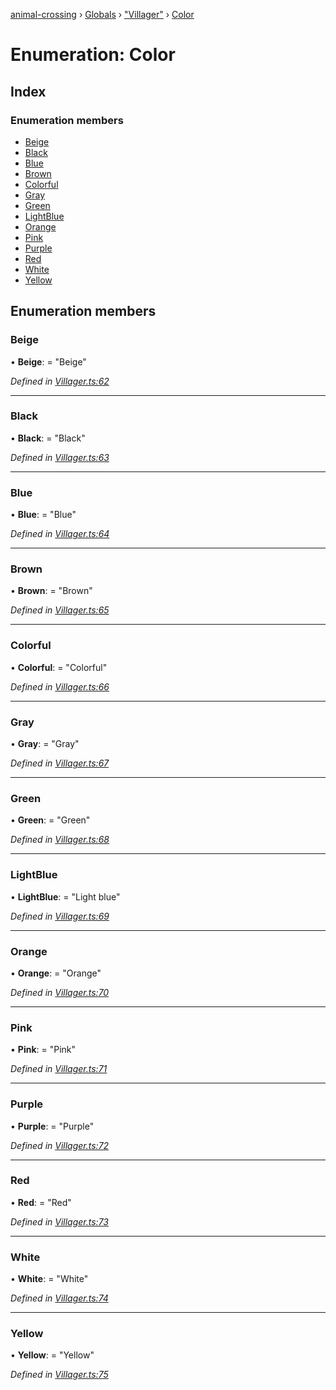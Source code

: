 [animal-crossing](../README.md) › [Globals](../globals.md) › ["Villager"](../modules/_villager_.md) › [Color](_villager_.color.md)

# Enumeration: Color

## Index

### Enumeration members

* [Beige](_villager_.color.md#beige)
* [Black](_villager_.color.md#black)
* [Blue](_villager_.color.md#blue)
* [Brown](_villager_.color.md#brown)
* [Colorful](_villager_.color.md#colorful)
* [Gray](_villager_.color.md#gray)
* [Green](_villager_.color.md#green)
* [LightBlue](_villager_.color.md#lightblue)
* [Orange](_villager_.color.md#orange)
* [Pink](_villager_.color.md#pink)
* [Purple](_villager_.color.md#purple)
* [Red](_villager_.color.md#red)
* [White](_villager_.color.md#white)
* [Yellow](_villager_.color.md#yellow)

## Enumeration members

###  Beige

• **Beige**: = "Beige"

*Defined in [Villager.ts:62](https://github.com/Norviah/animal-crossing/blob/da8caaf/module/types/Villager.ts#L62)*

___

###  Black

• **Black**: = "Black"

*Defined in [Villager.ts:63](https://github.com/Norviah/animal-crossing/blob/da8caaf/module/types/Villager.ts#L63)*

___

###  Blue

• **Blue**: = "Blue"

*Defined in [Villager.ts:64](https://github.com/Norviah/animal-crossing/blob/da8caaf/module/types/Villager.ts#L64)*

___

###  Brown

• **Brown**: = "Brown"

*Defined in [Villager.ts:65](https://github.com/Norviah/animal-crossing/blob/da8caaf/module/types/Villager.ts#L65)*

___

###  Colorful

• **Colorful**: = "Colorful"

*Defined in [Villager.ts:66](https://github.com/Norviah/animal-crossing/blob/da8caaf/module/types/Villager.ts#L66)*

___

###  Gray

• **Gray**: = "Gray"

*Defined in [Villager.ts:67](https://github.com/Norviah/animal-crossing/blob/da8caaf/module/types/Villager.ts#L67)*

___

###  Green

• **Green**: = "Green"

*Defined in [Villager.ts:68](https://github.com/Norviah/animal-crossing/blob/da8caaf/module/types/Villager.ts#L68)*

___

###  LightBlue

• **LightBlue**: = "Light blue"

*Defined in [Villager.ts:69](https://github.com/Norviah/animal-crossing/blob/da8caaf/module/types/Villager.ts#L69)*

___

###  Orange

• **Orange**: = "Orange"

*Defined in [Villager.ts:70](https://github.com/Norviah/animal-crossing/blob/da8caaf/module/types/Villager.ts#L70)*

___

###  Pink

• **Pink**: = "Pink"

*Defined in [Villager.ts:71](https://github.com/Norviah/animal-crossing/blob/da8caaf/module/types/Villager.ts#L71)*

___

###  Purple

• **Purple**: = "Purple"

*Defined in [Villager.ts:72](https://github.com/Norviah/animal-crossing/blob/da8caaf/module/types/Villager.ts#L72)*

___

###  Red

• **Red**: = "Red"

*Defined in [Villager.ts:73](https://github.com/Norviah/animal-crossing/blob/da8caaf/module/types/Villager.ts#L73)*

___

###  White

• **White**: = "White"

*Defined in [Villager.ts:74](https://github.com/Norviah/animal-crossing/blob/da8caaf/module/types/Villager.ts#L74)*

___

###  Yellow

• **Yellow**: = "Yellow"

*Defined in [Villager.ts:75](https://github.com/Norviah/animal-crossing/blob/da8caaf/module/types/Villager.ts#L75)*
